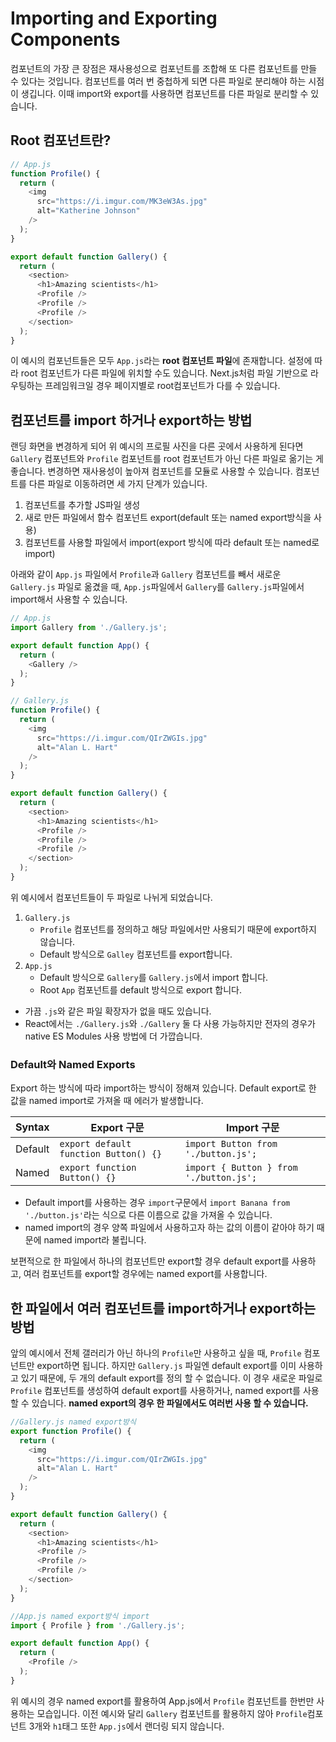 # Importing and Exporting Components
컴포넌트의 가장 큰 장점은 재사용성으로 컴포넌트를 조합해 또 다른 컴포넌트를 만들 수 있다는 것입니다. 컴포넌트를 여러 번 중첩하게 되면 다른 파일로 분리해야 하는 시점이 생깁니다. 이때 import와 export를 사용하면 컴포넌트를 다른 파일로 분리할 수 있습니다.

## Root 컴포넌트란?
```js
// App.js
function Profile() {
  return (
    <img
      src="https://i.imgur.com/MK3eW3As.jpg"
      alt="Katherine Johnson"
    />
  );
}

export default function Gallery() {
  return (
    <section>
      <h1>Amazing scientists</h1>
      <Profile />
      <Profile />
      <Profile />
    </section>
  );
}
```
이 예시의 컴포넌트들은 모두 `App.js`라는 **root 컴포넌트 파일**에 존재합니다. 설정에 따라 root 컴포넌트가 다른 파일에 위치할 수도 있습니다. Next.js처럼 파일 기반으로 라우팅하는 프레임워크일 경우 페이지별로 root컴포넌트가 다를 수 있습니다.

## 컴포넌트를 import 하거나 export하는 방법
랜딩 화면을 변경하게 되어 위 예시의 프로필 사진을 다른 곳에서 사용하게 된다면 `Gallery` 컴포넌트와 `Profile` 컴포넌트를 root 컴포넌트가 아닌 다른 파일로 옮기는 게 좋습니다. 변경하면 재사용성이 높아져 컴포넌트를 모듈로 사용할 수 있습니다. 컴포넌트를 다른 파일로 이동하려면 세 가지 단계가 있습니다.

1. 컴포넌트를 추가할 JS파일 생성
2. 새로 만든 파일에서 함수 컴포넌트 export(default 또는 named export방식을 사용)
3. 컴포넌트를 사용할 파일에서 import(export 방식에 따라 default 또는 named로 import)

아래와 같이 `App.js` 파일에서 `Profile`과 `Gallery` 컴포넌트를 빼서 새로운 `Gallery.js` 파일로 옮겼을 때, `App.js`파일에서 `Gallery`를 `Gallery.js`파일에서 import해서 사용할 수 있습니다.

```js
// App.js
import Gallery from './Gallery.js';

export default function App() {
  return (
    <Gallery />
  );
}

```
```js
// Gallery.js
function Profile() {
  return (
    <img
      src="https://i.imgur.com/QIrZWGIs.jpg"
      alt="Alan L. Hart"
    />
  );
}

export default function Gallery() {
  return (
    <section>
      <h1>Amazing scientists</h1>
      <Profile />
      <Profile />
      <Profile />
    </section>
  );
}

```
위 예시에서 컴포넌트들이 두 파일로 나뉘게 되었습니다.
1. `Gallery.js`
    - `Profile` 컴포넌트를 정의하고 해당 파일에서만 사용되기 때문에 export하지 않습니다.
    - Default 방식으로 `Galley` 컴포넌트를 export합니다.
2. `App.js`
   - Default 방식으로 `Gallery`를 `Gallery.js`에서 import 합니다.
   - Root `App` 컴포넌트를 default 방식으로 export 합니다.

- 가끔 `.js`와 같은 파일 확장자가 없을 때도 있습니다.
- React에서는 `./Gallery.js`와 `./Gallery` 둘 다 사용 가능하지만 전자의 경우가 native ES Modules 사용 방법에 더 가깝습니다.

### Default와 Named Exports
Export 하는 방식에 따라 import하는 방식이 정해져 있습니다. Default export로 한 값을 named import로 가져올 때 에러가 발생합니다.

| Syntax | Export 구문 | Import 구문 |
|---|---|---|
| Default | `export default function Button() {}` | `import Button from './button.js';` |
| Named | `export function Button() {}` | `import { Button } from './button.js';` |

- Default import를 사용하는 경우 `import`구문에서 `import Banana from './button.js'`라는 식으로 다른 이름으로 값을 가져올 수 있습니다.
- named import의 경우 양쪽 파일에서 사용하고자 하는 값의 이름이 같아야 하기 때문에 named import라 불립니다.

보편적으로 한 파일에서 하나의 컴포넌트만 export할 경우 default export를 사용하고, 여러 컴포넌트를 export할 경우에는 named export를 사용합니다.

## 한 파일에서 여러 컴포넌트를 import하거나 export하는 방법

앞의 예시에서 전체 갤러리가 아닌 하나의 `Profile`만 사용하고 싶을 때, `Profile` 컴포넌트만 export하면 됩니다. 하지만 `Gallery.js` 파일엔 default export를 이미 사용하고 있기 때문에,  두 개의 default export를 정의 할 수 없습니다. 이 경우 새로운 파일로 `Profile` 컴포넌트를 생성하여 default export를 사용하거나, named export를 사용할 수 있습니다. **named export의 경우 한 파일에서도 여러번 사용 할 수 있습니다.**

```js
//Gallery.js named export방식
export function Profile() {
  return (
    <img
      src="https://i.imgur.com/QIrZWGIs.jpg"
      alt="Alan L. Hart"
    />
  );
}

export default function Gallery() {
  return (
    <section>
      <h1>Amazing scientists</h1>
      <Profile />
      <Profile />
      <Profile />
    </section>
  );
}
```
```js
//App.js named export방식 import
import { Profile } from './Gallery.js';

export default function App() {
  return (
    <Profile />
  );
}
```
위 예시의 경우 named export를 활용하여 App.js에서 `Profile` 컴포넌트를 한번만 사용하는 모습입니다. 이전 예시와 달리 `Gallery` 컴포넌트를 활용하지 않아 `Profile`컴포넌트 3개와 `h1`태그 또한 `App.js`에서 랜더링 되지 않습니다.